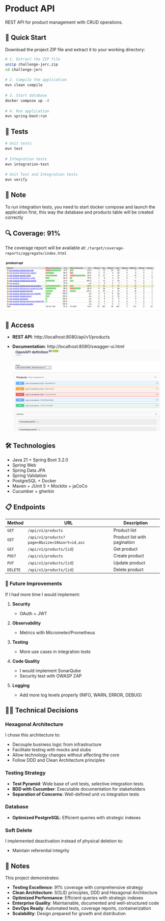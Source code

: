 # Product API

REST API for product management with CRUD operations.

## 🚀 Quick Start

Download the project ZIP file and extract it to your working directory:

```bash
# 1. Extract the ZIP file
unzip challenge-jerc.zip
cd challenge-jerc

# 2. Compile the application
mvn clean compile

# 3. Start database
docker compose up -d

# 4. Run application
mvn spring-boot:run
```

## 🧪 Tests

```bash
# Unit tests
mvn test

# Integration tests
mvn integration-test

# Unit Test and Integration tests
mvn verify
```

## 📝 Note
To run integration tests, you need to start docker compose and launch the application first, 
this way the database and products table will be created correctly

## 🔍 Coverage: 91%
The coverage report will be available at: `/target/coverage-reports/aggregate/index.html`

![coverage.png](images/coverage.png)

## 📱 Access

- **REST API**: http://localhost:8080/api/v1/products


- **Documentation**: http://localhost:8080/swagger-ui.html
![swagger.png](images/swagger.png)




## 🛠️ Technologies

- Java 21 + Spring Boot 3.2.0
- Spring Web
- Spring Data JPA
- Spring Validation
- PostgreSQL + Docker
- Maven + JUnit 5 + Mockito + jaCoCo
- Cucumber + gherkin


## 📋 Endpoints

| Method | URL | Description                      |
|--------|----|----------------------------------|
| `GET` | `/api/v1/products` | Product list               |
| `GET` | `/api/v1/products?page=0&size=10&sort=id,asc` | Product list with pagination |
| `GET` | `/api/v1/products/{id}` | Get product                 |
| `POST` | `/api/v1/products` | Create product                   |
| `PUT` | `/api/v1/products/{id}` | Update product              |
| `DELETE` | `/api/v1/products/{id}` | Delete product                |


### 🔄 **Future Improvements**
If I had more time I would implement:

1. **Security**
   - OAuth + JWT     

2. **Observability**
   - Metrics with Micrometer/Prometheus   

3. **Testing**
   - More use cases in integration tests 

4. **Code Quality**
   - I would implement SonarQube
   - Security test with OWASP ZAP

5. **Logging**
   - Add more log levels properly (INFO, WARN, ERROR, DEBUG)
   
## 👨‍💻 Technical Decisions

### Hexagonal Architecture
I chose this architecture to:
- Decouple business logic from infrastructure
- Facilitate testing with mocks and stubs
- Allow technology changes without affecting the core
- Follow DDD and Clean Architecture principles

### Testing Strategy
- **Test Pyramid**: Wide base of unit tests, selective integration tests
- **BDD with Cucumber**: Executable documentation for stakeholders
- **Separation of Concerns**: Well-defined unit vs integration tests

### Database
- **Optimized PostgreSQL**: Efficient queries with strategic indexes

### Soft Delete
I implemented deactivation instead of physical deletion to:
- Maintain referential integrity


## 📝 Notes

This project demonstrates:
- **Testing Excellence**: 91% coverage with comprehensive strategy
- **Clean Architecture**: SOLID principles, DDD and Hexagonal Architecture
- **Optimized Performance**: Efficient queries with strategic indexes
- **Enterprise Quality**: Maintainable, documented and well-structured code
- **DevOps Ready**: Automated tests, coverage reports, containerization
- **Scalability**: Design prepared for growth and distribution